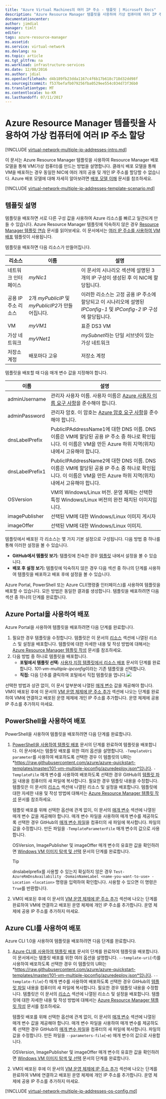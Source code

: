 ```yaml
---
title: "Azure Virtual Machines의 여러 IP 주소 - 템플릿 | Microsoft Docs"
description: "Azure Resource Manager 템플릿을 사용하여 가상 컴퓨터에 여러 IP 주소를 할당하는 방법을 알아봅니다."
documentationcenter: 
author: jimdial
manager: timlt
editor: 
tags: azure-resource-manager
ms.assetid: 
ms.service: virtual-network
ms.devlang: na
ms.topic: article
ms.tgt_pltfrm: na
ms.workload: infrastructure-services
ms.date: 12/08/2016
ms.author: jdial
ms.openlocfilehash: d4b189fb23dda1167c4f6b17b618c718d32dd98f
ms.sourcegitcommit: f537befafb079256fba0529ee554c034d73f36b0
ms.translationtype: MT
ms.contentlocale: ko-KR
ms.lasthandoff: 07/11/2017
---
```

# <a name="assign-multiple-ip-addresses-to-virtual-machines-using-an-azure-resource-manager-template"></a>Azure Resource Manager 템플릿을 사용하여 가상 컴퓨터에 여러 IP 주소 할당

[!INCLUDE [virtual-network-multiple-ip-addresses-intro.md](../../includes/virtual-network-multiple-ip-addresses-intro.md)]

이 문서는 Azure Resource Manager 템플릿을 사용하여 Resource Manager 배포 모델을 통해 VM(가상 컴퓨터)를 만드는 방법을 설명합니다. 클래식 배포 모델을 통해 VM을 배포하는 경우 동일한 NIC에 여러 개의 공용 및 개인 IP 주소를 할당할 수 없습니다. Azure 배포 모델에 대해 자세히 알아보려면 [배포 모델 이해](../resource-manager-deployment-model.md) 문서를 참조하세요.

[!INCLUDE [virtual-network-multiple-ip-addresses-template-scenario.md](../../includes/virtual-network-multiple-ip-addresses-scenario.md)]

## <a name="template-description"></a>템플릿 설명

템플릿을 배포하면 서로 다른 구성 값을 사용하여 Azure 리소스를 빠르고 일관되게 만들 수 있습니다. Azure Resource Manager 템플릿에 익숙하지 않은 경우 [Resource Manager 템플릿 연습](../azure-resource-manager/resource-manager-template-walkthrough.md?toc=%2fazure%2fvirtual-network%2ftoc.json) 문서를 읽어보세요. 이 문서에서는 [여러 IP 주소를 사용하여 VM 배포](https://azure.microsoft.com/resources/templates/101-vm-multiple-ipconfig) 템플릿이 사용됩니다.

<a name="resources"></a>템플릿을 배포하면 다음 리소스가 만들어집니다.

|리소스|이름|설명|
|---|---|---|
|네트워크 인터페이스|*myNic1*|이 문서의 시나리오 섹션에 설명된 3개의 IP 구성이 생성된 후 이 NIC에 할당됩니다.|
|공용 IP 주소 리소스|2개 *myPublicIP* 및 *myPublicIP2*가 만들어집니다.|이러한 리소스는 고정 공용 IP 주소에 할당되고 이 시나리오에 설명된 *IPConfig-1* 및 *IPConfig-2* IP 구성에 할당됩니다.|
|VM|*myVM1*|표준 DS3 VM|
|가상 네트워크|*myVNet1*|*mySubnet*라는 단일 서브넷이 있는 가상 네트워크|
|저장소 계정|배포마다 고유|저장소 계정|

<a name="parameters"></a>템플릿을 배포할 때 다음 매개 변수 값을 지정해야 합니다.

|이름|설명|
|---|---|
|adminUsername|관리자 사용자 이름. 사용자 이름은 [Azure 사용자 이름 요구 사항](../virtual-machines/windows/faq.md?toc=%2fazure%2fvirtual-network%2ftoc.json)을 준수해야 합니다.|
|adminPassword|관리자 암호. 이 암호는 [Azure 암호 요구 사항](../virtual-machines/windows/faq.md?toc=%2fazure%2fvirtual-network%2ftoc.json#what-are-the-password-requirements-when-creating-a-vm)을 준수해야 합니다.|
|dnsLabelPrefix|PublicIPAddressName1에 대한 DNS 이름. DNS 이름은 VM에 할당된 공용 IP 주소 중 하나로 확인됩니다. 이 이름은 VM을 만든 Azure 하위 지역(위치) 내에서 고유해야 합니다.|
|dnsLabelPrefix1|PublicIPAddressName2에 대한 DNS 이름. DNS 이름은 VM에 할당된 공용 IP 주소 중 하나로 확인됩니다. 이 이름은 VM을 만든 Azure 하위 지역(위치) 내에서 고유해야 합니다.|
|OSVersion|VM의 Windows/Linux 버전. 운영 체제는 선택한 특정 Windows/Linux 버전의 완전 패치된 이미지입니다.|
|imagePublisher|선택된 VM에 대한 Windows/Linux 이미지 게시자|
|imageOffer|선택된 VM에 대한 Windows/Linux 이미지.|

템플릿에서 배포된 각 리소스는 몇 가지 기본 설정으로 구성됩니다. 다음 방법 중 하나를 통해 이러한 설정을 볼 수 있습니다.

- **GitHub에서 템플릿 보기:** 템플릿에 친숙한 경우 [템플릿](https://raw.githubusercontent.com/Azure/azure-quickstart-templates/master/101-vm-multiple-ipconfig/azuredeploy.json) 내에서 설정을 볼 수 있습니다.
- **배포 후 설정 보기:** 템플릿에 익숙하지 않은 경우 다음 섹션 중 하나의 단계를 사용하여 템플릿을 배포하고 배포 후에 설정을 볼 수 있습니다.

Azure Portal, PowerShell 또는 Azure CLI(명령줄 인터페이스)를 사용하여 템플릿을 배포할 수 있습니다. 모든 방법은 동일한 결과를 생성합니다. 템플릿을 배포하려면 다음 섹션 중 하나의 단계를 완료합니다.

## <a name="deploy-using-the-azure-portal"></a>Azure Portal을 사용하여 배포

Azure Portal을 사용하여 템플릿을 배포하려면 다음 단계를 완료합니다.

1. 필요한 경우 템플릿을 수정합니다. 템플릿은 이 문서의 [리소스](#resources) 섹션에 나열된 리소스 및 설정을 배포합니다. 템플릿에 대한 자세한 내용 및 작성 방법에 대해서는 [Azure Resource Manager 템플릿 작성](../azure-resource-manager/resource-group-authoring-templates.md?toc=%2fazure%2fvirtual-network%2ftoc.json) 문서를 참조하세요.
2. 다음 방법 중 하나로 템플릿을 배포합니다.
    - **포털에서 템플릿 선택:** [사용자 지정 템플릿에서 리소스 배포](../azure-resource-manager/resource-group-template-deploy-portal.md?toc=%2fazure%2fvirtual-network%2ftoc.json#deploy-resources-from-custom-template) 문서의 단계를 완료합니다. *101-vm-multiple-ipconfig*이라는 기존 템플릿을 선택합니다.
    - **직접:** 다음 단추를 클릭하여 포털에서 직접 템플릿을 엽니다.<a href="https://portal.azure.com/#create/Microsoft.Template/uri/https%3A%2F%2Fraw.githubusercontent.com%2FAzure%2Fazure-quickstart-templates%2Fmaster%2F101-vm-multiple-ipconfig%2Fazuredeploy.json" target="_blank"><img src="http://azuredeploy.net/deploybutton.png"/></a>

선택한 방법과 상관 없이, 이 문서 앞부분에 나열된 [매개 변수](#parameters) 값을 제공해야 합니다. VM이 배포된 후에 이 문서의 [VM 운영 체제에 IP 주소 추가](#os-config) 섹션에 나오는 단계를 완료하여 VM에 연결하고 배포된 운영 체제에 개인 IP 주소를 추가합니다. 운영 체제에 공용 IP 주소를 추가하지 마세요.

## <a name="deploy-using-powershell"></a>PowerShell을 사용하여 배포

PowerShell을 사용하여 템플릿을 배포하려면 다음 단계를 완료합니다.

1. [PowerShell을 사용하여 템플릿 배포](../azure-resource-manager/resource-group-template-deploy-cli.md) 문서의 단계를 완료하여 템플릿을 배포합니다. 이 문서에서는 템플릿 배포를 위한 여러 옵션을 설명합니다. `-TemplateUri parameter`를 사용하여 배포하도록 선택한 경우 이 템플릿의 URI는 *https://raw.githubusercontent.com/azure/azure-quickstart-templates/master/101-vm-multiple-ipconfig/azuredeploy.json*입니다. `-TemplateFile` 매개 변수를 사용하여 배포하도록 선택한 경우 GitHub의 [템플릿 파일](https://raw.githubusercontent.com/azure/azure-quickstart-templates/master/101-vm-multiple-ipconfig/azuredeploy.json) 내용을 컴퓨터의 새 파일에 복사합니다. 필요한 경우 템플릿 내용을 수정합니다. 템플릿은 이 문서의 [리소스](#resources) 섹션에 나열된 리소스 및 설정을 배포합니다. 템플릿에 대한 자세한 내용 및 작성 방법에 대해서는 [Azure Resource Manager 템플릿 작성](../azure-resource-manager/resource-group-authoring-templates.md) 문서를 참조하세요.

    템플릿 배포를 위해 선택한 옵션에 관계 없이, 이 문서의 [매개 변수](#parameters) 섹션에 나열된 매개 변수 값을 제공해야 합니다. 매개 변수 파일을 사용하여 매개 변수를 제공하도록 선택한 경우 GitHub의 [매개 변수 파일](https://raw.githubusercontent.com/azure/azure-quickstart-templates/master/101-vm-multiple-ipconfig/azuredeploy.parameters.json)을 컴퓨터의 새 파일에 복사합니다. 파일의 값을 수정합니다. 만든 파일을 `-TemplateParameterFile` 매개 변수의 값으로 사용합니다.

    OSVersion, ImagePublisher 및 imageOffer 매개 변수의 유효한 값을 확인하려면 [Windows VM 이미지 탐색 및 선택](../virtual-machines/windows/cli-ps-findimage.md) 문서의 단계를 완료합니다.

    >[!TIP]
    >dnslabelprefix를 사용할 수 있는지 확실하지 않은 경우 `Test-AzureRmDnsAvailability -DomainNameLabel <name-you-want-to-use> -Location <location>` 명령을 입력하여 확인합니다. 사용할 수 있으면 이 명령은 `True`를 반환합니다.

2. VM이 배포된 후에 이 문서의 [VM 운영 체제에 IP 주소 추가](#os-config) 섹션에 나오는 단계를 완료하여 VM에 연결하고 배포된 운영 체제에 개인 IP 주소를 추가합니다. 운영 체제에 공용 IP 주소를 추가하지 마세요.

## <a name="deploy-using-the-azure-cli"></a>Azure CLI를 사용하여 배포

Azure CLI 1.0을 사용하여 템플릿을 배포하려면 다음 단계를 완료합니다.

1. [Azure CLI를 사용하여 템플릿 배포](../azure-resource-manager/resource-group-template-deploy-cli.md) 문서의 단계를 완료하여 템플릿을 배포합니다. 이 문서에서는 템플릿 배포를 위한 여러 옵션을 설명합니다. `--template-uri`(-f)를 사용하여 배포하도록 선택한 경우 이 템플릿의 URI는 *https://raw.githubusercontent.com/azure/azure-quickstart-templates/master/101-vm-multiple-ipconfig/azuredeploy.json*입니다. `--template-file`(-f) 매개 변수를 사용하여 배포하도록 선택한 경우 GitHub의 [템플릿 파일](https://raw.githubusercontent.com/azure/azure-quickstart-templates/master/101-vm-multiple-ipconfig/azuredeploy.json) 내용을 컴퓨터의 새 파일에 복사합니다. 필요한 경우 템플릿 내용을 수정합니다. 템플릿은 이 문서의 [리소스](#resources) 섹션에 나열된 리소스 및 설정을 배포합니다. 템플릿에 대한 자세한 내용 및 작성 방법에 대해서는 [Azure Resource Manager 템플릿 작성](../azure-resource-manager/resource-group-authoring-templates.md) 문서를 참조하세요.

    템플릿 배포를 위해 선택한 옵션에 관계 없이, 이 문서의 [매개 변수](#parameters) 섹션에 나열된 매개 변수 값을 제공해야 합니다. 매개 변수 파일을 사용하여 매개 변수를 제공하도록 선택한 경우 GitHub의 [매개 변수 파일](https://raw.githubusercontent.com/azure/azure-quickstart-templates/master/101-vm-multiple-ipconfig/azuredeploy.parameters.json)을 컴퓨터의 새 파일에 복사합니다. 파일의 값을 수정합니다. 만든 파일을 `--parameters-file`(-e) 매개 변수의 값으로 사용합니다.

    OSVersion, ImagePublisher 및 imageOffer 매개 변수의 유효한 값을 확인하려면 [Windows VM 이미지 탐색 및 선택](../virtual-machines/windows/cli-ps-findimage.md) 문서의 단계를 완료합니다.

2. VM이 배포된 후에 이 문서의 [VM 운영 체제에 IP 주소 추가](#os-config) 섹션에 나오는 단계를 완료하여 VM에 연결하고 배포된 운영 체제에 개인 IP 주소를 추가합니다. 운영 체제에 공용 IP 주소를 추가하지 마세요.

[!INCLUDE [virtual-network-multiple-ip-addresses-os-config.md](../../includes/virtual-network-multiple-ip-addresses-os-config.md)]
